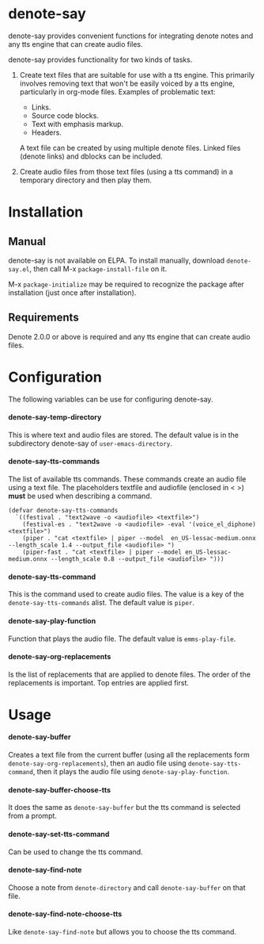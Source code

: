 # denote-say

denote-say provides convenient functions for integrating denote notes
and any tts engine that can create audio files.

denote-say provides functionality for two kinds of tasks.

1. Create text files that are suitable for use with a tts engine. This
   primarily involves removing text that won't be easily voiced by a
   tts engine, particularly in org-mode files.
   Examples of problematic text:
   - Links.
   - Source code blocks.
   - Text with emphasis markup.
   - Headers.
   
   A text file can be created by using multiple denote files. Linked
   files (denote links) and dblocks can be included.
  
2. Create audio files from those text files (using a tts command) in a
   temporary directory and then play them.

# Installation

## Manual

denote-say is not available on ELPA. To install manually, download
`denote-say.el`, then call M-x `package-install-file` on it.

M-x `package-initialize` may be required to recognize the package
after installation (just once after installation).

## Requirements

Denote 2.0.0 or above is required and any tts engine that can create
audio files.

# Configuration

The following variables can be use for configuring denote-say.


#### denote-say-temp-directory

This is where text and audio files are stored. The default value is in
the subdirectory denote-say of `user-emacs-directory`.


#### denote-say-tts-commands

The list of available tts commands. These commands create an audio
file using a text file. The placeholders textfile and audiofile
(enclosed in < >) **must** be used when describing a command.

``` emacs-lisp
(defvar denote-say-tts-commands
  `((festival . "text2wave -o <audiofile> <textfile>")
    (festival-es . "text2wave -o <audiofile> -eval '(voice_el_diphone) <textfile>")
    (piper . "cat <textfile> | piper --model  en_US-lessac-medium.onnx --length_scale 1.4 --output_file <audiofile> ")
    (piper-fast . "cat <textfile> | piper --model en_US-lessac-medium.onnx --length_scale 0.8 --output_file <audiofile> ")))
```

#### denote-say-tts-command

This is the command used to create audio files. The value is a key of
the `denote-say-tts-commands` alist. The default value is `piper`.


#### denote-say-play-function

Function that plays the audio file. The default value is `emms-play-file`.


#### denote-say-org-replacements

Is the list of replacements that are applied to denote files. The
order of the replacements is important. Top entries are applied first.

# Usage

#### denote-say-buffer

Creates a text file from the current buffer (using all the
replacements form `denote-say-org-replacements`), then an audio file
using `denote-say-tts-command`, then it plays the audio file using
`denote-say-play-function`.

#### denote-say-buffer-choose-tts

It does the same as `denote-say-buffer` but the tts command is
selected from a prompt.

#### denote-say-set-tts-command

Can be used to change the tts command.

#### denote-say-find-note

Choose a note from `denote-directory` and call `denote-say-buffer` on
that file.

#### denote-say-find-note-choose-tts 

Like `denote-say-find-note` but allows you to choose the tts command.
